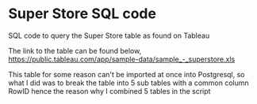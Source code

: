 # Super Store SQL code
SQL code to query the Super Store table as found on Tableau

The link to the table can be found below,
https://public.tableau.com/app/sample-data/sample_-_superstore.xls

This table for some reason can't be imported at once into Postgresql, so what I did was to break the table into 5 sub tables with a common column RowID
hence the reason why I combined 5 tables in the script

